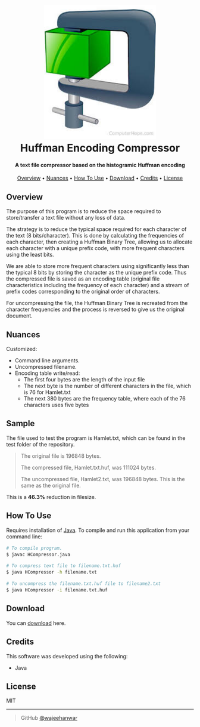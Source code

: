 <h1 align="center">
  <br>
  <a href="https://raw.githubusercontent.com/wajeehanwar/Huffman-Encoding-Text-Compressor"><img src="https://raw.githubusercontent.com/wajeehanwar/Huffman-Encoding-Compressor/master/images/icon.jpeg" alt="Compress Icon" width="300"></a>
  <br>
  Huffman Encoding Compressor
  <br>
</h1>

<h4 align="center">A text file compressor based on the histogramic Huffman encoding</h4>

<p align="center">
<a href="#overview">Overview</a> •
<a href="#nuances">Nuances</a> •
  <a href="#how-to-use">How To Use</a> •
  <a href="#download">Download</a> •
  <a href="#credits">Credits</a> •
  <a href="#license">License</a>
</p>

## Overview

The purpose of this program is to reduce the space required to store/transfer a text file without any loss of data.

The strategy is to reduce the typical space required for each character of the text (8 bits/character). This is done by calculating the frequencies of each character, then creating a Huffman Binary Tree, allowing us to allocate each character with a unique prefix code, with more frequent characters using the least bits.

We are able to store more frequent characters using significantly less than the typical 8 bits by storing the character as the unique prefix code. Thus the compressed file is saved as an encoding table (original file characteristics including the frequency of each character) and a stream of prefix codes corresponding to the original order of characters.

For uncompressing the file, the Huffman Binary Tree is recreated from the character frequencies and the process is reversed to give us the original document.

## Nuances

Customized:

- Command line arguments.
- Uncompressed filename.
- Encoding table write/read:
  - The first four bytes are the length of the input file
  - The next byte is the number of different characters in the file, which is 76 for Hamlet.txt
  - The next 380 bytes are the frequency table, where each of the 76 characters uses five bytes

## Sample

The file used to test the program is Hamlet.txt, which can be found in the test folder of the repository.

> The original file is 196848 bytes.
>
> The compressed file, Hamlet.txt.huf, was 111024 bytes.
>
> The uncompressed file, Hamlet2.txt, was 196848 bytes. This is the same
> as the original file.

This is a **46.3%** reduction in filesize.

## How To Use

Requires installation of [Java](https://java.com/en/download/help/download_options.xml). To compile and run this application from your command line:

```bash
# To compile program.
$ javac HCompressor.java
```

```bash
# To compress text file to filename.txt.huf
$ java HCompressor -h filename.txt
```

```bash
# To uncompress the filename.txt.huf file to filename2.txt
$ java HCompressor -i filename.txt.huf
```

## Download

You can [download](https://github.com//wajeehanwar/Huffman-Encoding-Text-Compressor) here.

## Credits

This software was developed using the following:

- Java

## License

MIT

---

> GitHub [@wajeehanwar](https://github.com/wajeehanwar)

